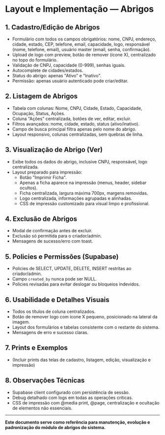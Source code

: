 # Layout e Implementação — Abrigos

## 1. Cadastro/Edição de Abrigos
- Formulário com todos os campos obrigatórios: nome, CNPJ, endereço, cidade, estado, CEP, telefone, email, capacidade, logo, responsável (nome, telefone, email), usuário master (email, senha, confirmação).
- Upload de logo com preview, botão de remover (ícone X), centralizado no topo do formulário.
- Validação de CNPJ, capacidade (0-999), senhas iguais.
- Autocomplete de cidades/estados.
- Status do abrigo: apenas "Ativo" e "Inativo".
- Permissão: apenas usuário autenticado pode criar/editar.

## 2. Listagem de Abrigos
- Tabela com colunas: Nome, CNPJ, Cidade, Estado, Capacidade, Ocupação, Status, Ações.
- Coluna "Ações" centralizada, botões de ver, editar, excluir.
- Filtros avançados: nome, cidade, estado, status (ativo/inativo).
- Campo de busca principal filtra apenas pelo nome do abrigo.
- Layout responsivo, colunas centralizadas, sem quebras de linha.

## 3. Visualização de Abrigo (Ver)
- Exibe todos os dados do abrigo, inclusive CNPJ, responsável, logo centralizada.
- Layout preparado para impressão:
  - Botão "Imprimir Ficha".
  - Apenas a ficha aparece na impressão (menus, header, sidebar ocultos).
  - Ficha centralizada, largura máxima 700px, margens removidas.
  - Logo centralizada, informações agrupadas e alinhadas.
  - CSS de impressão customizado para visual limpo e profissional.

## 4. Exclusão de Abrigos
- Modal de confirmação antes de excluir.
- Exclusão só permitida para o criador/admin.
- Mensagens de sucesso/erro com toast.

## 5. Policies e Permissões (Supabase)
- Policies de SELECT, UPDATE, DELETE, INSERT restritas ao criador/admin.
- Campo `created_by` nunca pode ser NULL.
- Policies revisadas para evitar deslogar ou bloqueios indevidos.

## 6. Usabilidade e Detalhes Visuais
- Todos os títulos de coluna centralizados.
- Botão de remover logo com ícone X pequeno, posicionado na lateral da imagem.
- Layout dos formulários e tabelas consistente com o restante do sistema.
- Mensagens de erro e sucesso claras.

## 7. Prints e Exemplos
- (Incluir prints das telas de cadastro, listagem, edição, visualização e impressão)

## 8. Observações Técnicas
- Supabase client configurado com persistência de sessão.
- Debug detalhado com logs em todas as operações críticas.
- CSS de impressão com @media print, @page, centralização e ocultação de elementos não essenciais.

---

**Este documento serve como referência para manutenção, evolução e padronização do módulo de abrigos do sistema.** 